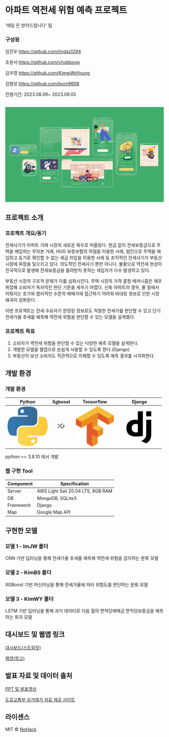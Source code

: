 # 아파트 역전세 위험 예측 프로젝트

'떼일 돈 받아드립니다' 팀

### 구성원

임진우 https://github.com/lmdss1294

조윤서 https://github.com/chobbong 

김우영 https://github.com/KimwWoYoung

김범성 https://github.com/born9608

진행기간: 2023.08.09~ 2023.09.05

<p align="center">
  <br>
  <img src="./images/logo-sample.jpeg">
  <br>
</p>

## 프로젝트 소개

### 프로젝트 개요/동기

<p align="justify">

   전세사기가 아파트 거래 시장의 새로운 화두로 떠올랐다. 현금 없이 전세보증금으로 주택을 매입하는 무자본 거래, HUG 보증보험의 허점을 이용한 사례, 법인으로 주택을 매입하고 등기로 확인할 수 없는 세금 차입을 이용한 사례 등 조직적인 전세사기가 부동산 시장에 파장을 일으키고 있다.
  의도적인 전세사기 뿐만 아니다. 불황으로 역전세 현상이 전국적으로 발생해 전세보증금을 돌려받지 못하는 세입자가 다수 발생하고 있다.  

  부동산 시장의 구조적 문제가 이를 심화시킨다. 주택 시장의 가격 결정 메커니즘은 매우 복잡해 소비자가 독자적인 판단 기준을 세우기 어렵다.
   신축 아파트의 경우, 물 밑에서 이뤄지는 호가와 합리적인 수준의 매매가에 접근하기 어려워 비대칭 정보로 인한 시장 왜곡이 강화된다.
   
  이번 프로젝트는 전세 수요자가 한정된 정보로도 적절한 전세가를 판단할 수 있고 단기 전세가율 추세를 예측해 역전세 위험을 판단할 수 있는 모델을 설계했다. 
</p>

### 프로젝트 목표
 1. 소비자가 역전세 위험을 판단할 수 있는 다양한 예측 모델을 설계한다.
 2. 개발한 모델을 웹앱으로 손쉽게 사용할 수 있도록 한다.(Django)
 3. 부동산이 낯선 소비자도 직관적으로 이해할 수 있도록 예측 결과를 시각화한다.

## 개발 환경

### 개발 환경
| Python | Xgboost |  Tensorflow   |  Django   |
| :--------: | :--------: | :------: | :-----: |
|   ![python]    |   ![xgboost]    | ![tf] | ![Django] |

python == 3.8.10 에서 개발

### 웹 구현 Tool
| Component   | Specification           |
|-------------|-------------------------|
| Server      | AWS Light Sail 20.04 LTS, 8GB RAM |
| DB          | MongoDB, SQLite3        |
| Framework   | Django                  |
| Map         | Google Map API          |


## 구현한 모델

### 모델 1 - ImJW 폴더
CNN 기반 딥러닝을 통해 전세가율 추세를 예측해 역전세 위험을 감지하는 분류 모델

### 모델 2 - KimBS 폴더
XGBoost 기반 머신러닝을 통해 전세가율에 따라 위험도를 판단하는 분류 모델

### 모델 3 - KimWY 폴더
LSTM 기반 딥러닝을 통해 과거 데이터로 다음 월의 면적당매매금 면적당보증금을 예측하는 회귀 모델

## 대시보드 및 웹앱 링크

[대시보드(스트림릿)](https://20230819.streamlit.app)

[웹앱(장고)](http://3.35.70.239:8000/)

## 발표 자료 및 데이터 출처

[PPT 및 발표영상](https://drive.google.com/drive/folders/1oZtuQKOwznLOpZv-ERYOgFKYAMNhzJov?usp=sharing)

[도로교통부 실거래가 자료 제공 사이트](http://rtdown.molit.go.kr/)
<p align="justify">

</p>

## 라이센스

MIT &copy; [NoHack](mailto:lbjp114@gmail.com)

<!-- Stack Icon Refernces -->

[python]: /images/stack/python.svg
[xgboost]: /images/stack/xgboost.svg
[tf]: /images/stack/Tf.svg
[Django]: /images/stack/django.svg
